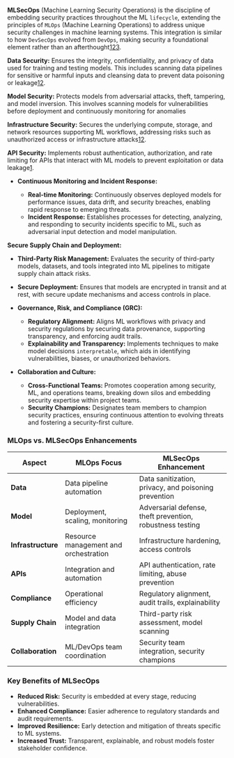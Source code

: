 **MLSecOps** (Machine Learning Security Operations) is the discipline of embedding security practices throughout the ML `lifecycle`, extending the principles of `MLOps` (Machine Learning Operations) to address unique security challenges in machine learning systems. This integration is similar to how `DevSecOps` evolved from `DevOps`, making security a foundational element rather than an afterthought[1](https://mlsecops.com/what-is-mlsecops)[2](https://www.crowdstrike.com/en-us/cybersecurity-101/artificial-intelligence/machine-learning-security-operations-mlsecops/)[3](https://protectai.com/blog/mlsecops-the-foundation-of-ai/ml-security).




**Data Security:** Ensures the integrity, confidentiality, and privacy of data used for training and testing models. This includes scanning data pipelines for sensitive or harmful inputs and cleansing data to prevent data poisoning or leakage[1](https://www.crowdstrike.com/en-us/cybersecurity-101/artificial-intelligence/machine-learning-security-operations-mlsecops/)[2](https://www.pointguardai.com/blog/understanding-the-mlsecops-pipeline).


**Model Security:** Protects models from adversarial attacks, theft, tampering, and model inversion. This involves scanning models for vulnerabilities before deployment and continuously monitoring for anomalies

**Infrastructure Security:** Secures the underlying compute, storage, and network resources supporting ML workflows, addressing risks such as unauthorized access or infrastructure attacks[1](https://www.crowdstrike.com/en-us/cybersecurity-101/artificial-intelligence/machine-learning-security-operations-mlsecops/)[2](https://www.techtarget.com/searchitoperations/tip/Secure-your-machine-learning-models-with-these-MLSecOps-tips).

**API Security:** Implements robust authentication, authorization, and rate limiting for APIs that interact with ML models to prevent exploitation or data leakage[1](https://www.crowdstrike.com/en-us/cybersecurity-101/artificial-intelligence/machine-learning-security-operations-mlsecops/).

- **Continuous Monitoring and Incident Response:**
    
    - **Real-time Monitoring:** Continuously observes deployed models for performance issues, data drift, and security breaches, enabling rapid response to emerging threats.
    - **Incident Response:** Establishes processes for detecting, analyzing, and responding to security incidents specific to ML, such as adversarial input detection and model manipulation.


**Secure Supply Chain and Deployment:**

- **Third-Party Risk Management:** Evaluates the security of third-party models, datasets, and tools integrated into ML pipelines to mitigate supply chain attack risks.
- **Secure Deployment:** Ensures that models are encrypted in transit and at rest, with secure update mechanisms and access controls in place.

- **Governance, Risk, and Compliance (GRC):**
    
    - **Regulatory Alignment:** Aligns ML workflows with privacy and security regulations by securing data provenance, supporting transparency, and enforcing audit trails.
    - **Explainability and Transparency:** Implements techniques to make model decisions `interpretable`, which aids in identifying vulnerabilities, biases, or unauthorized behaviors.
- **Collaboration and Culture:**
    
    - **Cross-Functional Teams:** Promotes cooperation among security, ML, and operations teams, breaking down silos and embedding security expertise within project teams.
    - **Security Champions:** Designates team members to champion security practices, ensuring continuous attention to evolving threats and fostering a security-first culture.




### MLOps vs. MLSecOps Enhancements

| Aspect             | MLOps Focus                           | MLSecOps Enhancement                                      |
| ------------------ | ------------------------------------- | --------------------------------------------------------- |
| **Data**           | Data pipeline automation              | Data sanitization, privacy, and poisoning prevention      |
| **Model**          | Deployment, scaling, monitoring       | Adversarial defense, theft prevention, robustness testing |
| **Infrastructure** | Resource management and orchestration | Infrastructure hardening, access controls                 |
| **APIs**           | Integration and automation            | API authentication, rate limiting, abuse prevention       |
| **Compliance**     | Operational efficiency                | Regulatory alignment, audit trails, explainability        |
| **Supply Chain**   | Model and data integration            | Third-party risk assessment, model scanning               |
| **Collaboration**  | ML/DevOps team coordination           | Security team integration, security champions             |

### Key Benefits of MLSecOps

- **Reduced Risk:** Security is embedded at every stage, reducing vulnerabilities.
- **Enhanced Compliance:** Easier adherence to regulatory standards and audit requirements.
- **Improved Resilience:** Early detection and mitigation of threats specific to ML systems.
- **Increased Trust:** Transparent, explainable, and robust models foster stakeholder confidence.
